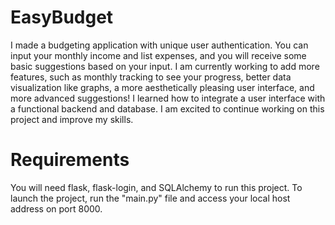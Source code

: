 # EasyBudget
I made a budgeting application with unique user authentication. You can input your monthly income and list expenses, and you will receive some basic suggestions based on your input. I am currently working to add more features, such as monthly tracking to see your progress, better data visualization like graphs, a more aesthetically pleasing user interface, and more advanced suggestions! I learned how to integrate a user interface with a functional backend and database. I am excited to continue working on this project and improve my skills.

# Requirements
You will need flask, flask-login, and SQLAlchemy to run this project.
To launch the project, run the "main.py" file and access your local host address on port 8000.
